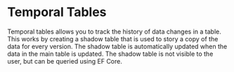 # Temporal Tables

Temporal tables allows you to track the history of data changes in a table.  This works by creating a shadow table that is used to story a copy of the data for every version. The shadow table is automatically updated when the data in the main table is updated.  The shadow table is not visible to the user, but can be queried using EF Core.